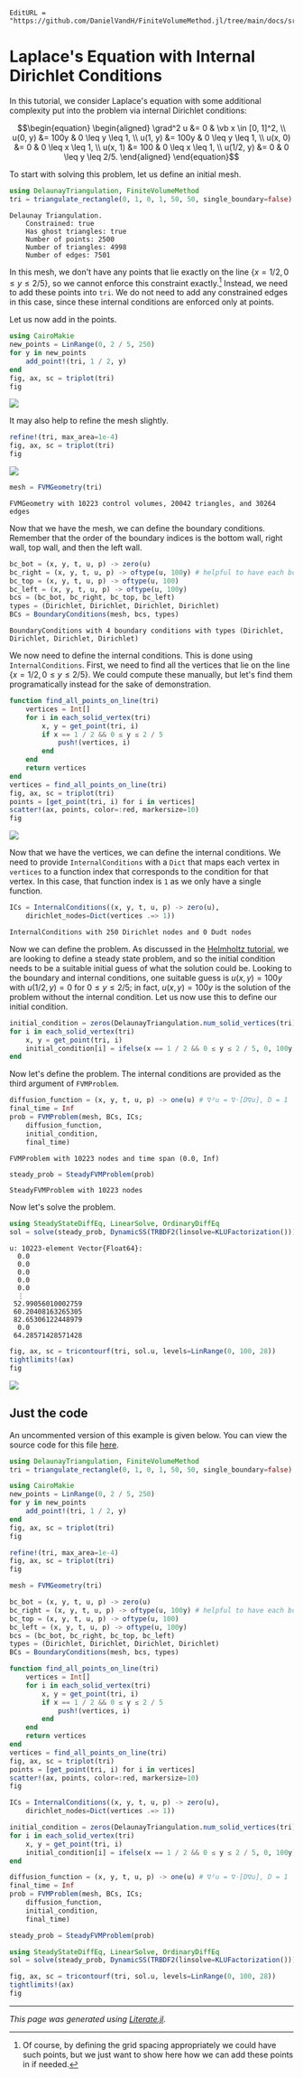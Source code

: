 ```@meta
EditURL = "https://github.com/DanielVandH/FiniteVolumeMethod.jl/tree/main/docs/src/literate_tutorials/laplaces_equation_with_internal_dirichlet_conditions.jl"
```


# Laplace's Equation with Internal Dirichlet Conditions
In this tutorial, we consider Laplace's equation with some additional complexity
put into the problem via internal Dirichlet conditions:
```math
\begin{equation}
\begin{aligned}
\grad^2 u &= 0 & \vb x \in [0, 1]^2, \\
u(0, y) &= 100y & 0 \leq y \leq 1, \\
u(1, y) &= 100y & 0 \leq y \leq 1, \\
u(x, 0) &= 0 & 0 \leq x \leq 1, \\
u(x, 1) &= 100 & 0 \leq x \leq 1, \\
u(1/2, y) &= 0 & 0 \leq y \leq 2/5.
\end{aligned}
\end{equation}
```
To start with solving this problem, let us define an initial mesh.

````julia
using DelaunayTriangulation, FiniteVolumeMethod
tri = triangulate_rectangle(0, 1, 0, 1, 50, 50, single_boundary=false)
````

````
Delaunay Triangulation.
    Constrained: true
    Has ghost triangles: true
    Number of points: 2500
    Number of triangles: 4998
    Number of edges: 7501
````

In this mesh, we don't have any points that lie exactly on the
line $\{x = 1/2, 0 \leq y \leq 2/5\}$, so we cannot enforce this
constraint exactly.[^1] Instead, we need to add these points into `tri`.
We do not need to add any constrained edges in this case, since these internal
conditions are enforced only at points.

[^1]: Of course, by defining the grid spacing appropriately we could have such points, but we just want to show here how we can add these points in if needed.

Let us now add in the points.

````julia
using CairoMakie
new_points = LinRange(0, 2 / 5, 250)
for y in new_points
    add_point!(tri, 1 / 2, y)
end
fig, ax, sc = triplot(tri)
fig
````
![](laplaces_equation_with_internal_dirichlet_conditions-8.png)

It may also help to refine the mesh slightly.

````julia
refine!(tri, max_area=1e-4)
fig, ax, sc = triplot(tri)
fig
````
![](laplaces_equation_with_internal_dirichlet_conditions-10.png)

````julia
mesh = FVMGeometry(tri)
````

````
FVMGeometry with 10223 control volumes, 20042 triangles, and 30264 edges
````

Now that we have the mesh, we can define the boundary conditions.
Remember that the order of the boundary indices is the bottom wall,
right wall, top wall, and then the left wall.

````julia
bc_bot = (x, y, t, u, p) -> zero(u)
bc_right = (x, y, t, u, p) -> oftype(u, 100y) # helpful to have each bc return the same type
bc_top = (x, y, t, u, p) -> oftype(u, 100)
bc_left = (x, y, t, u, p) -> oftype(u, 100y)
bcs = (bc_bot, bc_right, bc_top, bc_left)
types = (Dirichlet, Dirichlet, Dirichlet, Dirichlet)
BCs = BoundaryConditions(mesh, bcs, types)
````

````
BoundaryConditions with 4 boundary conditions with types (Dirichlet, Dirichlet, Dirichlet, Dirichlet)
````

We now need to define the internal conditions.
This is done using `InternalConditions`. First,
we need to find all the vertices that lie on
the line $\{x = 1/2, 0 \leq y \leq 2/5\}$. We could
compute these manually, but let's find them programatically
instead for the sake of demonstration.

````julia
function find_all_points_on_line(tri)
    vertices = Int[]
    for i in each_solid_vertex(tri)
        x, y = get_point(tri, i)
        if x == 1 / 2 && 0 ≤ y ≤ 2 / 5
            push!(vertices, i)
        end
    end
    return vertices
end
vertices = find_all_points_on_line(tri)
fig, ax, sc = triplot(tri)
points = [get_point(tri, i) for i in vertices]
scatter!(ax, points, color=:red, markersize=10)
fig
````
![](laplaces_equation_with_internal_dirichlet_conditions-15.png)

Now that we have the vertices, we can define the internal conditions.
We need to provide `InternalConditions` with a `Dict` that maps
each vertex in `vertices` to a function index that corresponds to the
condition for that vertex. In this case, that function index
is `1` as we only have a single function.

````julia
ICs = InternalConditions((x, y, t, u, p) -> zero(u),
    dirichlet_nodes=Dict(vertices .=> 1))
````

````
InternalConditions with 250 Dirichlet nodes and 0 Dudt nodes
````

Now we can define the problem. As discussed in
the [Helmholtz tutorial](helmholtz_equation_with_inhomogeneous_boundary_conditions.md),
we are looking to define a steady state problem, and so
the initial condition needs to be a suitable initial guess of
what the solution could be. Looking to the boundary and internal conditions,
one suitable guess is $u(x, y) = 100y$ with $u(1/2, y) = 0$ for $0 \leq y \leq 2/5$;
in fact, $u(x, y) = 100y$ is the solution of the problem without the internal condition.
Let us now use this to define our initial condition.

````julia
initial_condition = zeros(DelaunayTriangulation.num_solid_vertices(tri))
for i in each_solid_vertex(tri)
    x, y = get_point(tri, i)
    initial_condition[i] = ifelse(x == 1 / 2 && 0 ≤ y ≤ 2 / 5, 0, 100y)
end
````

Now let's define the problem. The internal conditions are
provided as the third argument of `FVMProblem`.

````julia
diffusion_function = (x, y, t, u, p) -> one(u) # ∇²u = ∇⋅[D∇u], D = 1
final_time = Inf
prob = FVMProblem(mesh, BCs, ICs;
    diffusion_function,
    initial_condition,
    final_time)
````

````
FVMProblem with 10223 nodes and time span (0.0, Inf)
````

````julia
steady_prob = SteadyFVMProblem(prob)
````

````
SteadyFVMProblem with 10223 nodes
````

Now let's solve the problem.

````julia
using SteadyStateDiffEq, LinearSolve, OrdinaryDiffEq
sol = solve(steady_prob, DynamicSS(TRBDF2(linsolve=KLUFactorization())))
````

````
u: 10223-element Vector{Float64}:
  0.0
  0.0
  0.0
  0.0
  0.0
  ⋮
 52.99056010002759
 60.20408163265305
 82.65306122448979
  0.0
 64.28571428571428
````

````julia
fig, ax, sc = tricontourf(tri, sol.u, levels=LinRange(0, 100, 28))
tightlimits!(ax)
fig
````
![](laplaces_equation_with_internal_dirichlet_conditions-25.png)

## Just the code
An uncommented version of this example is given below.
You can view the source code for this file [here](https://github.com/DanielVandH/FiniteVolumeMethod.jl/tree/main/docs/src/literate_tutorials/laplaces_equation_with_internal_dirichlet_conditions.jl).

```julia
using DelaunayTriangulation, FiniteVolumeMethod
tri = triangulate_rectangle(0, 1, 0, 1, 50, 50, single_boundary=false)

using CairoMakie
new_points = LinRange(0, 2 / 5, 250)
for y in new_points
    add_point!(tri, 1 / 2, y)
end
fig, ax, sc = triplot(tri)
fig

refine!(tri, max_area=1e-4)
fig, ax, sc = triplot(tri)
fig

mesh = FVMGeometry(tri)

bc_bot = (x, y, t, u, p) -> zero(u)
bc_right = (x, y, t, u, p) -> oftype(u, 100y) # helpful to have each bc return the same type
bc_top = (x, y, t, u, p) -> oftype(u, 100)
bc_left = (x, y, t, u, p) -> oftype(u, 100y)
bcs = (bc_bot, bc_right, bc_top, bc_left)
types = (Dirichlet, Dirichlet, Dirichlet, Dirichlet)
BCs = BoundaryConditions(mesh, bcs, types)

function find_all_points_on_line(tri)
    vertices = Int[]
    for i in each_solid_vertex(tri)
        x, y = get_point(tri, i)
        if x == 1 / 2 && 0 ≤ y ≤ 2 / 5
            push!(vertices, i)
        end
    end
    return vertices
end
vertices = find_all_points_on_line(tri)
fig, ax, sc = triplot(tri)
points = [get_point(tri, i) for i in vertices]
scatter!(ax, points, color=:red, markersize=10)
fig

ICs = InternalConditions((x, y, t, u, p) -> zero(u),
    dirichlet_nodes=Dict(vertices .=> 1))

initial_condition = zeros(DelaunayTriangulation.num_solid_vertices(tri))
for i in each_solid_vertex(tri)
    x, y = get_point(tri, i)
    initial_condition[i] = ifelse(x == 1 / 2 && 0 ≤ y ≤ 2 / 5, 0, 100y)
end

diffusion_function = (x, y, t, u, p) -> one(u) # ∇²u = ∇⋅[D∇u], D = 1
final_time = Inf
prob = FVMProblem(mesh, BCs, ICs;
    diffusion_function,
    initial_condition,
    final_time)

steady_prob = SteadyFVMProblem(prob)

using SteadyStateDiffEq, LinearSolve, OrdinaryDiffEq
sol = solve(steady_prob, DynamicSS(TRBDF2(linsolve=KLUFactorization())))

fig, ax, sc = tricontourf(tri, sol.u, levels=LinRange(0, 100, 28))
tightlimits!(ax)
fig
```

---

*This page was generated using [Literate.jl](https://github.com/fredrikekre/Literate.jl).*

